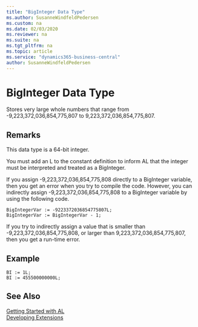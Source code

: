 ```yaml
---
title: "BigInteger Data Type"
ms.author: SusanneWindfeldPedersen
ms.custom: na
ms.date: 02/03/2020
ms.reviewer: na
ms.suite: na
ms.tgt_pltfrm: na
ms.topic: article
ms.service: "dynamics365-business-central"
author: SusanneWindfeldPedersen
---
```

[//]: # (START>DO_NOT_EDIT)
[//]: # (IMPORTANT:Do not edit any of the content between here and the END>DO_NOT_EDIT.)
[//]: # (Any modifications should be made in the .xml files in the ModernDev repo.)
# BigInteger Data Type
Stores very large whole numbers that range from -9,223,372,036,854,775,807 to 9,223,372,036,854,775,807.




[//]: # (IMPORTANT: END>DO_NOT_EDIT)

## Remarks  
 This data type is a 64-bit integer.  

 You must add an L to the constant definition to inform AL that the integer must be interpreted and treated as a BigInteger.  

 If you assign -9,223,372,036,854,775,808 directly to a BigInteger variable, then you get an error when you try to compile the code. However, you can indirectly assign -9,223,372,036,854,775,808 to a BigInteger variable by using the following code.  

```  
BigIntegerVar := -9223372036854775807L;  
BigIntegerVar := BigIntegerVar - 1;  
```  

 If you try to indirectly assign a value that is smaller than -9,223,372,036,854,775,808, or larger than 9,223,372,036,854,775,807, then you get a run-time error.  

## Example  

```  
BI := 1L;  
BI := 455500000000L;  
```  

## See Also

[Getting Started with AL](../../devenv-get-started.md)  
[Developing Extensions](../../devenv-dev-overview.md)  